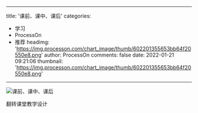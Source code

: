 
---
title: '课前、课中、课后'
categories: 
 - 学习
 - ProcessOn
 - 推荐
headimg: 'https://img.processon.com/chart_image/thumb/602201355653bb64f20550e8.png'
author: ProcessOn
comments: false
date: 2022-01-21 09:21:06
thumbnail: 'https://img.processon.com/chart_image/thumb/602201355653bb64f20550e8.png'
---

<div>   
<img class="thumb" alt="课前、课中、课后" src="https://img.processon.com/chart_image/thumb/602201355653bb64f20550e8.png" referrerpolicy="no-referrer">
<p>翻转课堂教学设计</p>  
</div>
            
